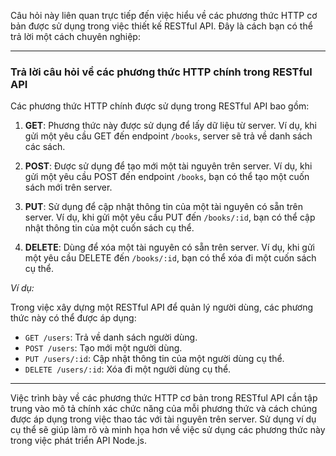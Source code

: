 Câu hỏi này liên quan trực tiếp đến việc hiểu về các phương thức HTTP cơ bản được sử dụng trong việc thiết kế RESTful API. Đây là cách bạn có thể trả lời một cách chuyên nghiệp:

---

### Trả lời câu hỏi về các phương thức HTTP chính trong RESTful API

Các phương thức HTTP chính được sử dụng trong RESTful API bao gồm:

1. **GET**: Phương thức này được sử dụng để lấy dữ liệu từ server. Ví dụ, khi gửi một yêu cầu GET đến endpoint `/books`, server sẽ trả về danh sách các sách.

2. **POST**: Được sử dụng để tạo mới một tài nguyên trên server. Ví dụ, khi gửi một yêu cầu POST đến endpoint `/books`, bạn có thể tạo một cuốn sách mới trên server.

3. **PUT**: Sử dụng để cập nhật thông tin của một tài nguyên có sẵn trên server. Ví dụ, khi gửi một yêu cầu PUT đến `/books/:id`, bạn có thể cập nhật thông tin của một cuốn sách cụ thể.

4. **DELETE**: Dùng để xóa một tài nguyên có sẵn trên server. Ví dụ, khi gửi một yêu cầu DELETE đến `/books/:id`, bạn có thể xóa đi một cuốn sách cụ thể.

_Ví dụ:_

Trong việc xây dựng một RESTful API để quản lý người dùng, các phương thức này có thể được áp dụng:

- `GET /users`: Trả về danh sách người dùng.
- `POST /users`: Tạo mới một người dùng.
- `PUT /users/:id`: Cập nhật thông tin của một người dùng cụ thể.
- `DELETE /users/:id`: Xóa đi một người dùng cụ thể.

---

Việc trình bày về các phương thức HTTP cơ bản trong RESTful API cần tập trung vào mô tả chính xác chức năng của mỗi phương thức và cách chúng được áp dụng trong việc thao tác với tài nguyên trên server. Sử dụng ví dụ cụ thể sẽ giúp làm rõ và minh họa hơn về việc sử dụng các phương thức này trong việc phát triển API Node.js.
